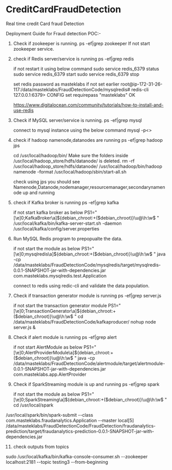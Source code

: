# CreditCardFraudDetection
Real time credit Card fraud Detection

Deployment Guide for Fraud detection POC:-

1. Check if zookeeper is running.
	ps -ef|grep zookeeper
	If not start zookeeper service.

2. check if Redis server/service is running
	ps -ef|grep redis
	
	if not restart it using below command
	sudo service redis_6379 status
	sudo service redis_6379 start
	sudo service redis_6379 stop
	
	set redis password as masteklabs if not set earlier
	root@ip-172-31-26-117:/data/masteklabs/FraudDetectionCode/mysqlredis# redis-cli
	127.0.0.1:6379> CONFIG set requirepass "masteklabs"
	OK
	
	
	https://www.digitalocean.com/community/tutorials/how-to-install-and-use-redis

3. Check if MySQL server/service is running.
	ps -ef|grep mysql
	
	connect to mysql instance using the below command
	mysql -p<<password>>

4. check if hadoop namenode,datanodes are running
	ps -ef|grep hadoop
	jps
	
	cd /usr/local/hadoop/bin/
	Make sure the folders inside /usr/local/hadoop_store/hdfs/datanode/ is deleted.
	rm -rf /usr/local/hadoop_store/hdfs/datanode/
	/usr/local/hadoop/bin/hadoop namenode -format
	/usr/local/hadoop/sbin/start-all.sh

	check using jps
	you should see Namenode,Datanode,nodemanager,resourcemanager,secondarynamenode up and running
	
5. check if Kafka broker is running
	ps -ef|grep kafka
	
	if not start kafka broker as below
	PS1="\[\e]0;KafkaBroker\a\]${debian_chroot:+($debian_chroot)}\u@\h:\w\$ "
	/usr/local/kafka/bin/kafka-server-start.sh -daemon /usr/local/kafka/config/server.properties
	
9.	Run MySQL Redis program to prepopualte the data.	

	if not start the module as below
	PS1="\[\e]0;mysqlredis\a\]${debian_chroot:+($debian_chroot)}\u@\h:\w\$ "
	java -cp /data/masteklabs/FraudDetectionCode/mysqlredis/target/mysqlredis-0.0.1-SNAPSHOT-jar-with-dependencies.jar com.masteklabs.mysqlredis.test.Application
	
	connect to redis using redic-cli and validate the data population.
	
8. Check if transaction generator module is running
	ps -ef|grep server.js
	
	if not start the transaction generator module
	PS1="\[\e]0;TransactionGenerator\a\]${debian_chroot:+($debian_chroot)}\u@\h:\w\$ "
	cd /data/masteklabs/FraudDetectionCode/kafkaproducer/
	nohup node server.js &

7. 	Check if alert module is running
	ps -ef|grep alert

	if not start AlertModule as below
	PS1="\[\e]0;AlertProviderModule\a\]${debian_chroot:+($debian_chroot)}\u@\h:\w\$ "
	java -cp /data/masteklabs/FraudDetectionCode/alertmodule/target/alertmodule-0.0.1-SNAPSHOT-jar-with-dependencies.jar com.masteklabs.app.AlertProvider

10. Check if SparkStreaming module is up and running
	ps -ef|grep spark
	
	if not start the module as below
	PS1="\[\e]0;SparkStreaming\a\]${debian_chroot:+($debian_chroot)}\u@\h:\w\$ "
	cd /usr/local/spark
	

/usr/local/spark/bin/spark-submit --class com.masteklabs.fraudanalytics.Application --master local[5] /data/masteklabs/FraudDetectionCode/FraudDetection/fraudanalytics-prediction/target/fraudanalytics-prediction-0.0.1-SNAPSHOT-jar-with-dependencies.jar

11. check outputs from topics

 sudo /usr/local/kafka/bin/kafka-console-consumer.sh --zookeeper localhost:2181 --topic testing3 --from-beginning
